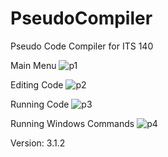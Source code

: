 # PseudoCompiler
Pseudo Code Compiler for ITS 140

Main Menu
![p1](http://f.worldscolli.de/b40g1.png)

Editing Code
![p2](http://f.worldscolli.de/pfbbe.png)

Running Code
![p3](http://f.worldscolli.de/o3de8.png)

Running Windows Commands
![p4](http://f.worldscolli.de/f8fr8.png)

Version: 3.1.2